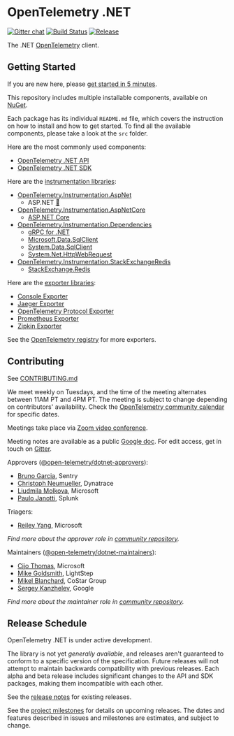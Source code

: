 # OpenTelemetry .NET

[![Gitter
chat](https://badges.gitter.im/open-telemetry/opentelemetry-dotnet.svg)](https://gitter.im/open-telemetry/opentelemetry-dotnet)
[![Build
Status](https://action-badges.now.sh/open-telemetry/opentelemetry-dotnet)](https://github.com/open-telemetry/opentelemetry-dotnet/actions)
[![Release](https://img.shields.io/github/v/release/open-telemetry/opentelemetry-dotnet?include_prereleases&style=)](https://github.com/open-telemetry/opentelemetry-dotnet/releases/)

The .NET [OpenTelemetry](https://opentelemetry.io/) client.

## Getting Started

If you are new here, please [get started in 5 minutes](./docs/getting-started.md).

This repository includes multiple installable components, available on
[NuGet](https://www.nuget.org/profiles/OpenTelemetry).

Each package has its individual `README.md` file, which covers the instruction
on how to install and how to get started. To find all the available components,
please take a look at the `src` folder.

Here are the most commonly used components:

* [OpenTelemetry .NET API](./src/OpenTelemetry.Api/README.md)
* [OpenTelemetry .NET SDK](./src/OpenTelemetry/README.md)

Here are the [instrumentation
libraries](https://github.com/open-telemetry/opentelemetry-specification/blob/master/specification/glossary.md#instrumentation-library):

* [OpenTelemetry.Instrumentation.AspNet](./src/OpenTelemetry.Instrumentation.AspNet/README.md)
  * ASP.NET [:link:](https://docs.microsoft.com/aspnet/overview)
* [OpenTelemetry.Instrumentation.AspNetCore](./src/OpenTelemetry.Instrumentation.AspNetCore/README.md)
  * [ASP.NET Core](https://docs.microsoft.com/en-us/aspnet/core)
* [OpenTelemetry.Instrumentation.Dependencies](./src/OpenTelemetry.Instrumentation.Dependencies/README.md)
  * [gRPC for .NET](https://github.com/grpc/grpc-dotnet)
  * [Microsoft.Data.SqlClient](https://www.nuget.org/packages/Microsoft.Data.SqlClient)
  * [System.Data.SqlClient](https://www.nuget.org/packages/System.Data.SqlClient)
  * [System.Net.HttpWebRequest](https://docs.microsoft.com/dotnet/api/system.net.httpwebrequest)
* [OpenTelemetry.Instrumentation.StackExchangeRedis](./src/OpenTelemetry.Instrumentation.StackExchangeRedis/README.md)
  * [StackExchange.Redis](https://www.nuget.org/packages/StackExchange.Redis)

Here are the [exporter
libraries](https://github.com/open-telemetry/opentelemetry-specification/blob/master/specification/glossary.md#exporter-library):

* [Console Exporter](./src/OpenTelemetry.Exporter.Console/README.md)
* [Jaeger Exporter](./src/OpenTelemetry.Exporter.Jaeger/README.md)
* [OpenTelemetry Protocol Exporter](./src/OpenTelemetry.Exporter.OpenTelemetryProtocol/README.md)
* [Prometheus Exporter](./src/OpenTelemetry.Exporter.Prometheus/README.md)
* [Zipkin Exporter](./src/OpenTelemetry.Exporter.Zipkin/README.md)

See the [OpenTelemetry registry](https://opentelemetry.io/registry/?s=net) for
more exporters.

## Contributing

See [CONTRIBUTING.md](CONTRIBUTING.md)

We meet weekly on Tuesdays, and the time of the meeting alternates between 11AM
PT and 4PM PT. The meeting is subject to change depending on contributors'
availability. Check the [OpenTelemetry community
calendar](https://calendar.google.com/calendar/embed?src=google.com_b79e3e90j7bbsa2n2p5an5lf60%40group.calendar.google.com)
for specific dates.

Meetings take place via [Zoom video conference](https://zoom.us/j/8287234601).

Meeting notes are available as a public [Google
doc](https://docs.google.com/document/d/1yjjD6aBcLxlRazYrawukDgrhZMObwHARJbB9glWdHj8/edit?usp=sharing).
For edit access, get in touch on
[Gitter](https://gitter.im/open-telemetry/opentelemetry-dotnet).

Approvers
([@open-telemetry/dotnet-approvers](https://github.com/orgs/open-telemetry/teams/dotnet-approvers)):

* [Bruno Garcia](https://github.com/bruno-garcia), Sentry
* [Christoph Neumueller](https://github.com/discostu105), Dynatrace
* [Liudmila Molkova](https://github.com/lmolkova), Microsoft
* [Paulo Janotti](https://github.com/pjanotti), Splunk

Triagers:

* [Reiley Yang](https://github.com/reyang), Microsoft

*Find more about the approver role in [community
repository](https://github.com/open-telemetry/community/blob/master/community-membership.md#approver).*

Maintainers
([@open-telemetry/dotnet-maintainers](https://github.com/orgs/open-telemetry/teams/dotnet-maintainers)):

* [Cijo Thomas](https://github.com/cijothomas), Microsoft
* [Mike Goldsmith](https://github.com/MikeGoldsmith), LightStep
* [Mikel Blanchard](https://github.com/CodeBlanch), CoStar Group
* [Sergey Kanzhelev](https://github.com/SergeyKanzhelev), Google

*Find more about the maintainer role in [community
repository](https://github.com/open-telemetry/community/blob/master/community-membership.md#maintainer).*

## Release Schedule

OpenTelemetry .NET is under active development.

The library is not yet _generally available_, and releases aren't guaranteed to
conform to a specific version of the specification. Future releases will not
attempt to maintain backwards compatibility with previous releases. Each alpha
and beta release includes significant changes to the API and SDK packages,
making them incompatible with each other.

See the [release
notes](https://github.com/open-telemetry/opentelemetry-dotnet/releases) for
existing releases.

See the [project
milestones](https://github.com/open-telemetry/opentelemetry-dotnet/milestones)
for details on upcoming releases. The dates and features described in issues
and milestones are estimates, and subject to change.
